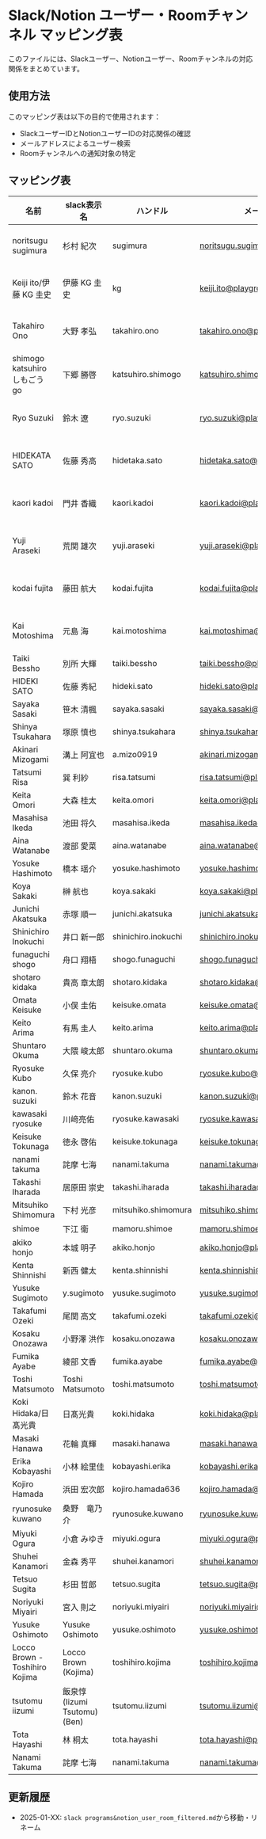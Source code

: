 # Slack/Notion ユーザー・Roomチャンネル マッピング表

このファイルには、Slackユーザー、Notionユーザー、Roomチャンネルの対応関係をまとめています。

## 使用方法

このマッピング表は以下の目的で使用されます：
- SlackユーザーIDとNotionユーザーIDの対応関係の確認
- メールアドレスによるユーザー検索
- Roomチャンネルへの通知対象の特定

## マッピング表

名前 | slack表示名 | ハンドル | メールアドレス | Notionユーザー名 | NotionユーザーID | SlackユーザーID | roomチャンネル名 | roomチャンネルID
--- | --- | --- | --- | --- | --- | --- | --- | ---
noritsugu sugimura | 杉村 紀次 | sugimura | noritsugu.sugimura@playground.live | 杉村 紀次 | 67be2e00-d7c2-4bba-8a35-c0d6d7e22e0e | U51PGHBHA | room_sugimura | C5A0YAP98
Keiji ito/伊藤 KG 圭史 | 伊藤 KG 圭史 | kg | keiji.ito@playground.live | 伊藤 KG 圭史 | cac402b5-4002-4d6f-880b-079b8ca997f0 | U52KGG5QX | room_kg | CB1JJAC91
Takahiro Ono | 大野 孝弘 | takahiro.ono | takahiro.ono@playground.live | 大野 孝弘 | 6340c48b-5cbc-432f-ac00-0359c8755ff9 | U76GVDSNL | room_ono-takahiro | CBJC352NQ
shimogo katsuhiro しもごう　go | 下郷 勝啓 | katsuhiro.shimogo | katsuhiro.shimogo@playground.live | 下郷 勝啓 | efd19535-2158-4bd3-b8bb-e7ffb8472c43 | U7BR1ST9B | room_shimogo | CBJ1UPHGB
Ryo Suzuki | 鈴木 遼 | ryo.suzuki | ryo.suzuki@playground.live | 鈴木 遼 | 87216aa3-bf08-4f84-83e5-e117042ffdd6 | U9ZFLRRG9 | room_suzuki-r | CA0V4N68N
HIDEKATA SATO | 佐藤 秀高 | hidetaka.sato | hidetaka.sato@playground.live | 佐藤 秀高 | c189d754-060c-45b7-b891-4fd4272ebb05 | UF0LствуюP6GG | room_hidetaka | CFCU48L3A
kaori kadoi | 門井 香織 | kaori.kadoi | kaori.kadoi@playground.live | 門井 香織 | 6d5f740a-5b47-491c-a460-00843180b26b | UL7R2KP44 | room_kadoi | CLCBYBBC5
Yuji Araseki | 荒関 雄次 | yuji.araseki | yuji.araseki@playground.live | 荒関 雄次 | 7ca7784f-894d-4110-abac-223ed1b23940 | UN6AZJ1H8 | room_araseki | CS264K5PS
kodai fujita | 藤田 航大 | kodai.fujita | kodai.fujita@playground.live | 藤田 航大 | 09a13b52-2e64-48a2-b986-c7dcb3cc2b18 | U013PE hospitalityAES | room_fujita | C014095HX8E
Kai Motoshima | 元島 海 | kai.motoshima | kai.motoshima@playground.live | 元島 海 | b210e268-53b5-469f-82f8-da143dbd2205 | UDL1199PU | room_motoshima | CDM5SBMGD
Taiki Bessho | 別所 大輝 | taiki.bessho | taiki.bessho@playground.live | 別所 大輝 | UCAP9CG01 | room_bessho | CCCC3NP0F
HIDEKI SATO | 佐藤 秀紀 | hideki.sato | hideki.sato@playground.live | 佐藤 秀紀 | U02CX525CRY | room_hidekisato | C02GAA518D9
Sayaka Sasaki | 笹木 清楓 | sayaka.sasaki | sayaka.sasaki@playground.live | 笹木 清楓 | U02HMMCLEGP | room_sasaki-s | C02JX5Y4X2L
Shinya Tsukahara | 塚原 慎也 | shinya.tsukahara | shinya.tsukahara@playground.live | 塚原 慎也 | U02MB2K6796 | room_tsukahara-s | C02QGA67KQU
Akinari Mizogami | 溝上 阿宜也 | a.mizo0919 | akinari.mizogami@playground.live | 溝上 阿宜也 | U03LJH7485A | room_mizogami | C03LUQVSVCZ
Tatsumi Risa | 巽 利紗 | risa.tatsumi | risa.tatsumi@playground.live | 巽 利紗 | U040U1SVDPG | room_tatsumi | C040DA3P0DB
Keita Omori | 大森 桂太 | keita.omori | keita.omori@playground.live | 大森 桂太 | U03NYU810TU | room_omori | C03NSAKBGVC
Masahisa Ikeda | 池田 将久 | masahisa.ikeda | masahisa.ikeda@playground.live | 池田 将久 | U047ZTZT1KN | room_ikeda-masahisa | C047UFVH08M
Aina Watanabe | 渡部 愛菜 | aina.watanabe | aina.watanabe@playground.live | 渡部 愛菜 | U048M5NP6M6 | room_watanabe-aina | C047QRXLWMC
Yosuke Hashimoto | 橋本 瑶介 | yosuke.hashimoto | yosuke.hashimoto@playground.live | 橋本 瑶介 | U04C8KW2TBP | room_hashimoto-yosuke | C04CBFE9UHH
Koya Sakaki | 榊 航也 | koya.sakaki | koya.sakaki@playground.live | 榊 航也 | U04G17HM529 | room_sakaki | C04GTSGTRFS
Junichi Akatsuka | 赤塚 順一 | junichi.akatsuka | junichi.akatsuka@playground.live | 赤塚 順一 | U044WQD9LKS | room_akatsuka | C044KN3NP4H
Shinichiro Inokuchi | 井口 新一郎 | shinichiro.inokuchi | shinichiro.inokuchi@playground.live | 井口 新一郎   | U04HB81EUTS | room_inokuchi | C04GMDK8QLB
funaguchi shogo | 舟口 翔梧 | shogo.funaguchi | shogo.funaguchi@playground.live | 舟口 翔梧 | U03QYQF7RDY | room_funaguchi | C03RNGRLZS4
shotaro kidaka | 貴高 章太朗 | shotaro.kidaka | shotaro.kidaka@playground.live | 貴高章太朗 | U05852LRK2A | room_kidaka | C0591BBDXJ4
Omata Keisuke | 小俣 圭佑 | keisuke.omata | keisuke.omata@playground.live | 小俣 圭佑 | U05HPE PrintsKH4J | room_omata | C05HGQG9NPQ
Keito Arima | 有馬 圭人 | keito.arima | keito.arima@playground.live | 有馬 圭人　 | U05JD77UTEU | room_arima | C05HPFYMJG2
Shuntaro Okuma | 大隈 峻太郎 | shuntaro.okuma | shuntaro.okuma@playground.live | 大隈 峻太郎 | U05QJBJ5083 | room_okuma | C05QFGLMBFF
Ryosuke Kubo | 久保 亮介 | ryosuke.kubo | ryosuke.kubo@playground.live | 久保 亮介 | U062WDAD7JB | room_kubo-ryosuke | C063ZVB2KK2
kanon.​suzuki | 鈴木 花音 | kanon.suzuki | kanon.suzuki@playground.live | 鈴木 花音 | U06C8D96KC0 | room_suzuki-k | C06BKTQG0RL
kawasaki ryosuke | 川﨑亮佑 | ryosuke.kawasaki | ryosuke.kawasaki@playground.live | 川﨑亮佑 | U07FFNU42G6 | room_kawasaki | C07G25KLV5H
Keisuke Tokunaga | 徳永 啓佑 | keisuke.tokunaga | keisuke.tokunaga@playground.live | 徳永啓佑 | U07P46R9WLB | room_tokunaga | C07P6Q4U23W
nanami takuma | 詫摩 七海 | nanami.takuma | nanami.takuma@playground.live | 詫摩七海 | U07U2CKSMLN | room_takuma | C07TUEQJWQP
Takashi Iharada | 居原田 崇史 | takashi.iharada | takashi.iharada@playground.live | 居原田崇史  | U08TLQTUJ21 | room_iharada | C08TFB2P4BV
Mitsuhiko Shimomura | 下村 光彦 | mitsuhiko.shimomura | mitsuhiko.shimomura@playground.live | 下村光彦 | U093SKGPP7A | room_shimomura | C092XE2F76X
shimoe | 下江 衛 | mamoru.shimoe | mamoru.shimoe@playground.live | 下江衛 | U093Y7PPCUT | room_shimoe | C09440K8GAH
akiko honjo | 本城 明子 | akiko.honjo | akiko.honjo@playground.live | 本城 明子 | U014CACGXJ9 | room_honjo | C05CF5ACUSU
Kenta Shinnishi | 新西 健太 | kenta.shinnishi | kenta.shinnishi@playground.live | 新西 健太 | U035T6ZDA8Z | room_shinnishi | C035BMAB4JH
Yusuke Sugimoto | y.sugimoto | yusuke.sugimoto | yusuke.sugimoto@playground.live | Yusuke Sugimoto | U03U75CR6KE | room_sugimoto | C03UHA2HX33
Takafumi Ozeki | 尾関 高文 | takafumi.ozeki | takafumi.ozeki@playground.live | 尾関高文 | U02LSRHQ9S6 | room_ozeki | C02LUMNKS4A
Kosaku Onozawa | 小野澤 洪作 | kosaku.onozawa | kosaku.onozawa2@playground.live | 小野澤 洪作 | U032C0QMJ14 | room_onozawa | C032X8SLLQH
Fumika Ayabe | 綾部 文香 | fumika.ayabe | fumika.ayabe@playground.live | 綾部 文香 | U03DL6R7LG5 | room_ayabe | C03ECRVJJSU
Toshi Matsumoto | Toshi Matsumoto | toshi.matsumoto | toshi.matsumoto@playground.live | Toshi Matsumoto | U04HAQ37000 | room_matsumoto-toshi | C04GEFDM6AJ
Koki Hidaka/日髙光貴 | 日髙光貴 | koki.hidaka | koki.hidaka@playground.live | 日髙光貴 | U0501CTTH17 | room_hidaka | C050CEP5R2L
Masaki Hanawa | 花輪 真輝 | masaki.hanawa | masaki.hanawa@playground.live | 花輪 真輝 | U05HPC0BL3V | room_hanawa | C05HPFB4QRY
Erika Kobayashi | 小林 絵里佳 | kobayashi.erika | kobayashi.erika@playground.live | KobayashiErika | U05H8T8G44F | room_kobayashi-erika | C05H8T042PR
Kojiro Hamada | 浜田 宏次郎 | kojiro.hamada636 | kojiro.hamada@playground.live | 浜田 宏次郎 | UP772HAP9 | room_hamada | C016C4Q9PCK
ryunosuke kuwano | 桑野　竜乃介 | ryunosuke.kuwano | ryunosuke.kuwano@playground.live | 桑野 竜乃介 | U05APU9D1EC | room_kuwano | C05AG3UEXJB
Miyuki Ogura | 小倉 みゆき | miyuki.ogura | miyuki.ogura@playground.live | 小倉 みゆき | U058BHU9ZB5 | room_ogura | C058BHRHPMZ
Shuhei Kanamori | 金森 秀平 | shuhei.kanamori | shuhei.kanamori@playground.live | 金森 秀平 | U053NGYJLMD | room_kanamori | C054056U0GM
Tetsuo Sugita | 杉田 哲郎 | tetsuo.sugita | tetsuo.sugita@playground.live | Tetsuo Sugita | U05GZD2G2LQ | room_sugita | C05GC4YQQ4C
Noriyuki Miyairi | 宮入 則之 | noriyuki.miyairi | noriyuki.miyairi@playground.live | 宮入 則之 | U03STC55PK6 | room_miyairi | C03SJ75FZT8
Yusuke Oshimoto | Yusuke Oshimoto | yusuke.oshimoto | yusuke.oshimoto@playground.live | OshimotoYusuke | U046SM2G326 | room_oshimoto | C0475A1R0EM
Locco Brown - Toshihiro Kojima | Locco Brown (Kojima) | toshihiro.kojima | toshihiro.kojima@playground.live | KojimaToshihiro | U047GCBJS1E | room_kojima | C046SJK75SP
tsutomu iizumi | 飯泉惇(Iizumi Tsutomu) (Ben) | tsutomu.iizumi | tsutomu.iizumi@playground.live | 飯泉惇 | U07GP8ME8TS | room_iizumi | C07GR2TKM6C
Tota Hayashi | 林 桐太 | tota.hayashi | tota.hayashi@playground.live | 林桐太 | U07UXPUHUQG | room_hayashi | C07UXPPJ8QG
Nanami Takuma | 詫摩 七海 | nanami.takuma | nanami.takuma@playground.live | 詫摩七海 | U07U2CKSMLN | room_takuma | C07TUEQJWQP

## 更新履歴

- 2025-01-XX: `slack programs&notion_user_room_filtered.md`から移動・リネーム

